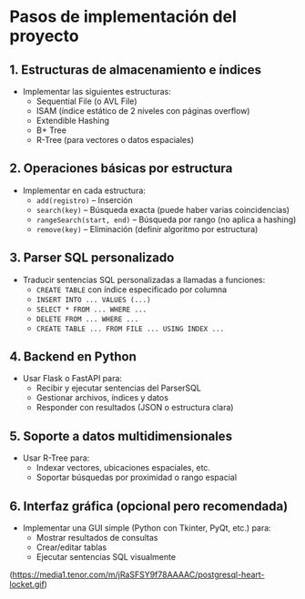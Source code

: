 # Pasos de implementación del proyecto

## 1. Estructuras de almacenamiento e índices
- Implementar las siguientes estructuras:
  - Sequential File (o AVL File)
  - ISAM (índice estático de 2 niveles con páginas overflow)
  - Extendible Hashing
  - B+ Tree
  - R-Tree (para vectores o datos espaciales)

## 2. Operaciones básicas por estructura
- Implementar en cada estructura:
  - `add(registro)` – Inserción
  - `search(key)` – Búsqueda exacta (puede haber varias coincidencias)
  - `rangeSearch(start, end)` – Búsqueda por rango (no aplica a hashing)
  - `remove(key)` – Eliminación (definir algoritmo por estructura)

## 3. Parser SQL personalizado
- Traducir sentencias SQL personalizadas a llamadas a funciones:
  - `CREATE TABLE` con índice especificado por columna
  - `INSERT INTO ... VALUES (...)`
  - `SELECT * FROM ... WHERE ...`
  - `DELETE FROM ... WHERE ...`
  - `CREATE TABLE ... FROM FILE ... USING INDEX ...`

## 4. Backend en Python
- Usar Flask o FastAPI para:
  - Recibir y ejecutar sentencias del ParserSQL
  - Gestionar archivos, índices y datos
  - Responder con resultados (JSON o estructura clara)

## 5. Soporte a datos multidimensionales
- Usar R-Tree para:
  - Indexar vectores, ubicaciones espaciales, etc.
  - Soportar búsquedas por proximidad o rango espacial

## 6. Interfaz gráfica (opcional pero recomendada)
- Implementar una GUI simple (Python con Tkinter, PyQt, etc.) para:
  - Mostrar resultados de consultas
  - Crear/editar tablas
  - Ejecutar sentencias SQL visualmente

(https://media1.tenor.com/m/jRaSFSY9f78AAAAC/postgresql-heart-locket.gif)